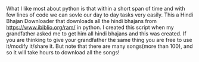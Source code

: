 What I like most about python is that within a short span of time and with few lines of code we can sovle our day to day tasks very easily.
This a Hindi Bhajan Downloader that downloads all the hindi bhajans from  https://www.ibiblio.org/ram/ in python. 
I created this script when my grandfather asked me to get him all hindi bhajans and this was created.
If you are thinking to give your grandfather the same thing you are free to use it/modify it/share it.
But note that there are many songs(more than 100), and so it will take hours to download all the songs!

